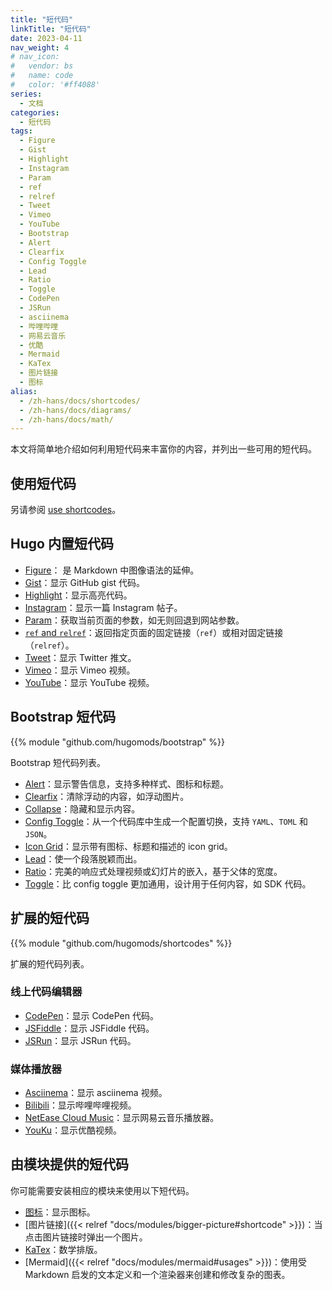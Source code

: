 ```yaml
---
title: "短代码"
linkTitle: "短代码"
date: 2023-04-11
nav_weight: 4
# nav_icon:
#   vendor: bs
#   name: code
#   color: '#ff4088'
series:
  - 文档
categories:
  - 短代码
tags:
  - Figure
  - Gist
  - Highlight
  - Instagram
  - Param
  - ref
  - relref
  - Tweet
  - Vimeo
  - YouTube
  - Bootstrap
  - Alert
  - Clearfix
  - Config Toggle
  - Lead
  - Ratio
  - Toggle
  - CodePen
  - JSRun
  - asciinema
  - 哔哩哔哩
  - 网易云音乐
  - 优酷
  - Mermaid
  - KaTex
  - 图片链接
  - 图标
alias:
  - /zh-hans/docs/shortcodes/
  - /zh-hans/docs/diagrams/
  - /zh-hans/docs/math/
---
```


本文将简单地介绍如何利用短代码来丰富你的内容，并列出一些可用的短代码。

## 使用短代码

另请参阅 [use shortcodes](https://gohugo.io/content-management/shortcodes/#use-shortcodes)。

## Hugo 内置短代码

- [Figure](https://gohugo.io/content-management/shortcodes/#figure)： 是 Markdown 中图像语法的延伸。
- [Gist](https://gohugo.io/content-management/shortcodes/#gist)：显示 GitHub gist 代码。
- [Highlight](https://gohugo.io/content-management/shortcodes/#highlight)：显示高亮代码。
- [Instagram](https://gohugo.io/content-management/shortcodes/#instagram)：显示一篇 Instagram 帖子。
- [Param](https://gohugo.io/content-management/shortcodes/#param)：获取当前页面的参数，如无则回退到网站参数。
- [`ref` and `relref`](https://gohugo.io/content-management/shortcodes/#ref-and-relref)：返回指定页面的固定链接（`ref`）或相对固定链接（`relref`）。
- [Tweet](https://gohugo.io/content-management/shortcodes/#tweet)：显示 Twitter 推文。
- [Vimeo](https://gohugo.io/content-management/shortcodes/#vimeo)：显示 Vimeo 视频。
- [YouTube](https://gohugo.io/content-management/shortcodes/#youtube)：显示 YouTube 视频。

## Bootstrap 短代码

{{% module "github.com/hugomods/bootstrap" %}}

Bootstrap 短代码列表。

* [Alert](https://hugomods.com/en/bootstrap/alert/)：显示警告信息，支持多种样式、图标和标题。
* [Clearfix](https://hugomods.com/en/bootstrap/clearfix/)：清除浮动的内容，如浮动图片。
* [Collapse](https://hugomods.com/en/bootstrap/collapse/)：隐藏和显示内容。
* [Config Toggle](https://hugomods.com/en//bootstrap/config-toggle/)：从一个代码库中生成一个配置切换，支持 `YAML`、`TOML` 和 `JSON`。
* [Icon Grid](https://hugomods.com/en/bootstrap/icon-grid/)：显示带有图标、标题和描述的 icon grid。
* [Lead](https://hugomods.com/en/bootstrap/lead/)：使一个段落脱颖而出。
* [Ratio](https://hugomods.com/en/bootstrap/ratio/)：完美的响应式处理视频或幻灯片的嵌入，基于父体的宽度。
* [Toggle](https://hugomods.com/en/bootstrap/toggle/)：比 config toggle 更加通用，设计用于任何内容，如 SDK 代码。

## 扩展的短代码

{{% module "github.com/hugomods/shortcodes" %}}

扩展的短代码列表。

### 线上代码编辑器

- [CodePen](https://hugomods.com/en/docs/shortcodes/codepen/)：显示 CodePen 代码。
- [JSFiddle](https://hugomods.com/en/docs/shortcodes/jsfiddle/)：显示 JSFiddle 代码。
- [JSRun](https://hugomods.com/en/docs/shortcodes/jsrun/)：显示 JSRun 代码。

### 媒体播放器

- [Asciinema](https://hugomods.com/en/docs/shortcodes/asciinema/)：显示 asciinema 视频。
- [Bilibili](https://hugomods.com/en/docs/shortcodes/bilibili/)：显示哔哩哔哩视频。
- [NetEase Cloud Music](https://hugomods.com/en/docs/shortcodes/netease-cloud-music/)：显示网易云音乐播放器。
- [YouKu](https://hugomods.com/en/docs/shortcodes/youku/)：显示优酷视频。

## 由模块提供的短代码

你可能需要安装相应的模块来使用以下短代码。

- [图标](https://hugomods.com/en/docs/icons/#use-icons-via-shortcode)：显示图标。
- [图片链接]({{< relref "docs/modules/bigger-picture#shortcode" >}})：当点击图片链接时弹出一个图片。
- [KaTex](https://hugomods.com/en/docs/content/katex#usage)：数学排版。
- [Mermaid]({{< relref "docs/modules/mermaid#usages" >}})：使用受 Markdown 启发的文本定义和一个渲染器来创建和修改复杂的图表。
